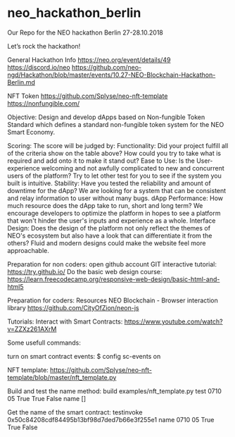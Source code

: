 # neo_hackathon_berlin
Our Repo for the NEO hackathon Berlin 27-28.10.2018

Let’s rock the hackathon!

General Hackathon Info
https://neo.org/event/details/49
https://discord.io/neo
https://github.com/neo-ngd/Hackathon/blob/master/events/10.27-NEO-Blockchain-Hackathon-Berlin.md

NFT Token
https://github.com/Splyse/neo-nft-template
https://nonfungible.com/

Objective:
Design and develop dApps based on Non-fungible Token Standard which defines a standard non-fungible token system for the NEO Smart Economy.

Scoring:
The score will be judged by:
Functionality: Did your project fulfill all of the criteria show on the table above? How could you try to take what is required and add onto it to make it stand out?
Ease to Use: Is the User-experience welcoming and not awfully complicated to new and concurrent users of the platform? Try to let other test for you to see if the system you built is intuitive.
Stability: Have you tested the reliability and amount of downtime for the dApp? We are looking for a system that can be consistent and relay information to user without many bugs.
dApp Performance: How much resource does the dApp take to run, short and long term? We encourage developers to optimize the platform in hopes to see a platform that won't hinder the user's inputs and experience as a whole.
Interface Design: Does the design of the platform not only reflect the themes of NEO's ecosystem but also have a look that can differentiate it from the others? Fluid and modern designs could make the website feel more approachable.

Preparation for non coders:
open github account
GIT interactive tutorial: https://try.github.io/
Do the basic web design course: https://learn.freecodecamp.org/responsive-web-design/basic-html-and-html5

Preparation for coders:
Resources
NEO Blockchain - Browser interaction library
https://github.com/CityOfZion/neon-js

Tutorials:
Interact with Smart Contracts:
https://www.youtube.com/watch?v=ZZXz261AXrM

Some usefull commands:

turn on smart contract events:
$ config sc-events on

NFT template:
https://github.com/Splyse/neo-nft-template/blob/master/nft_template.py

Build and test the name method: 
build examples/nft_template.py test 0710 05 True True False name []

Get the name of the smart contract:
testinvoke 0x50c84208cdf84495b13bf98d7ded7b66e3f255e1 name 0710 05 True True False
